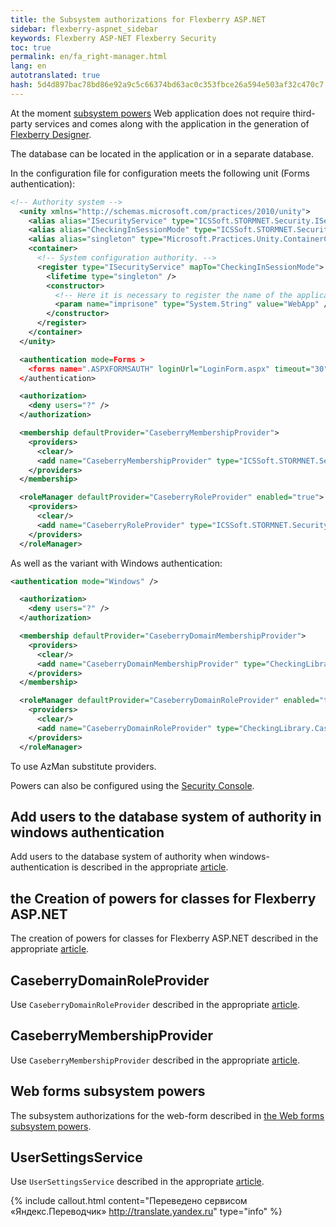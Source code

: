 ```yaml
--- 
title: the Subsystem authorizations for Flexberry ASP.NET 
sidebar: flexberry-aspnet_sidebar 
keywords: Flexberry ASP-NET Flexberry Security 
toc: true 
permalink: en/fa_right-manager.html 
lang: en 
autotranslated: true 
hash: 5d4d897bac78bd86e92a9c5c66374bd63ac0c353fbce26a594e503af32c470c7 
--- 
```


At the moment [subsystem powers](efs_right-manager-module.html) Web application does not require third-party services and comes along with the application in the generation of [Flexberry Designer](fd_flexberry-designer.html). 

The database can be located in the application or in a separate database. 

In the configuration file for configuration meets the following unit (Forms authentication): 

```xml  
<!-- Authority system -->
  <unity xmlns="http://schemas.microsoft.com/practices/2010/unity">
    <alias alias="ISecurityService" type="ICSSoft.STORMNET.Security.ISecurityService, ICSSoft.STORMNET.DataObject" />
    <alias alias="CheckingInSessionMode" type="ICSSoft.STORMNET.Security.CheckingInSessionMode, CheckingLibrary" />
    <alias alias="singleton" type="Microsoft.Practices.Unity.ContainerControlledLifetimeManager, Microsoft.Practices.Unity" />
    <container>
      <!-- System configuration authority. -->
      <register type="ISecurityService" mapTo="CheckingInSessionMode">
        <lifetime type="singleton" />
        <constructor>
          <!-- Here it is necessary to register the name of the application -->
          <param name="imprisone" type="System.String" value="WebApp" />
        </constructor>
      </register>      
    </container>
  </unity>

  <authentication mode=Forms >
    <forms name=".ASPXFORMSAUTH" loginUrl="LoginForm.aspx" timeout="30" slidingExpiration="true" />
  </authentication>

  <authorization>
    <deny users="?" />
  </authorization>

  <membership defaultProvider="CaseberryMembershipProvider">
    <providers>
      <clear/>
      <add name="CaseberryMembershipProvider" type="ICSSoft.STORMNET.Security.CaseberryMembershipProvider" applicationName="SLAuthSample"/>
    </providers>
  </membership>

  <roleManager defaultProvider="CaseberryRoleProvider" enabled="true">
    <providers>
      <clear/>
      <add name="CaseberryRoleProvider" type="ICSSoft.STORMNET.Security.CaseberryRoleProvider" />
    </providers>
  </roleManager>
 ``` 

As well as the variant with Windows authentication: 

```xml  
<authentication mode="Windows" />

  <authorization>
    <deny users="?" />
  </authorization>

  <membership defaultProvider="CaseberryDomainMembershipProvider">
    <providers>
      <clear/>
      <add name="CaseberryDomainMembershipProvider" type="CheckingLibrary.Web.CaseberryDomainMembershipProvider, CheckingLibrary" applicationName="SLAuthSample"/>
    </providers>
  </membership>

  <roleManager defaultProvider="CaseberryDomainRoleProvider" enabled="true">
    <providers>
      <clear/>
      <add name="CaseberryDomainRoleProvider" type="CheckingLibrary.CaseberryDomainRoleProvider" applicationName="SLAuthSample" />
    </providers>
  </roleManager>
``` 

To use AzMan substitute providers. 

Powers can also be configured using the [Security Console](efs_security-console.html). 

## Add users to the database system of authority in windows authentication 

Add users to the database system of authority when windows-authentication is described in the appropriate [article](fa_authentication-adapter.html). 

## the Creation of powers for classes for Flexberry ASP.NET 

The creation of powers for classes for Flexberry ASP.NET described in the appropriate [article](fa_authority-classes.html). 

## CaseberryDomainRoleProvider 

Use `CaseberryDomainRoleProvider` described in the appropriate [article](fa_domain-role-provider.html). 

## CaseberryMembershipProvider 

Use `CaseberryMembershipProvider` described in the appropriate [article](fa_membership-provider.html). 

## Web forms subsystem powers 

The subsystem authorizations for the web-form described in [the Web forms subsystem powers](fa_security-forms.html). 

## UserSettingsService 

Use `UserSettingsService` described in the appropriate [article](fa_user-settings-service.html). 



{% include callout.html content="Переведено сервисом «Яндекс.Переводчик» <http://translate.yandex.ru>" type="info" %}